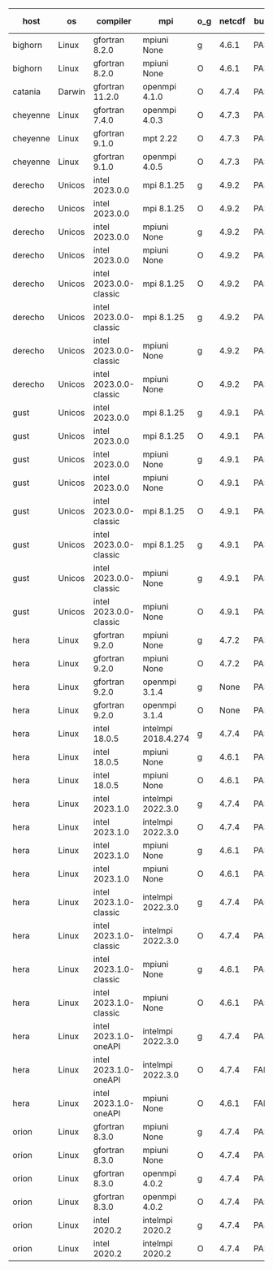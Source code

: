 

| host     | os       | compiler                              | mpi                      | o_g        | netcdf        | build       | u_pass          | u_fail          | s_pass            | s_fail            | e_pass             | e_fail             | nuopc_pass       | nuopc_fail       | artifacts link          |
|----------|----------|---------------------------------------|--------------------------|------------|---------------|-------------|-----------------|-----------------|-------------------|-------------------|--------------------|--------------------|------------------|------------------|-------------------------|
| bighorn | Linux | gfortran 8.2.0 | mpiuni None  | g | 4.6.1  | PASS | None | None | None | None | None | None | None | None | <a href="https://github.com/esmf-org/esmf-test-artifacts/tree/76ee7c8d173e67fdb62363ce021f2f035e547bb8/fix_nuopc-attributes/gfortran/8.2.0/g/mpiuni/None" target="_blank">76ee7c8</a> | 
| bighorn | Linux | gfortran 8.2.0 | mpiuni None  | O | 4.6.1  | PASS | 12392 | 0 | 8 | 0 | 44 | 0 | None | None | <a href="https://github.com/esmf-org/esmf-test-artifacts/tree/0e539d651c7a0321ce4c84aeb92055c9a096f3e3/fix_nuopc-attributes/gfortran/8.2.0/O/mpiuni/None" target="_blank">0e539d6</a> | 
| catania | Darwin | gfortran 11.2.0 | openmpi 4.1.0  | O | 4.7.4  | PASS | None | None | None | None | None | None | None | None | <a href="https://github.com/esmf-org/esmf-test-artifacts/tree/fd36179efa5797852e770656b600b046b70f4972/fix_nuopc-attributes/gfortran/11.2.0/O/openmpi/4.1.0" target="_blank">fd36179</a> | 
| cheyenne | Linux | gfortran 7.4.0 | openmpi 4.0.3  | O | 4.7.3  | PASS | None | None | None | None | None | None | None | None | <a href="https://github.com/esmf-org/esmf-test-artifacts/tree/9516ff1e38ddaa39622062d16b9b01c8d1297d26/fix_nuopc-attributes/gfortran/7.4.0/O/openmpi/4.0.3" target="_blank">9516ff1</a> | 
| cheyenne | Linux | gfortran 9.1.0 | mpt 2.22  | O | 4.7.3  | PASS | None | None | None | None | None | None | None | None | <a href="https://github.com/esmf-org/esmf-test-artifacts/tree/73905bf68b0a0a8f8651f6a8a53a21407d775ad5/fix_nuopc-attributes/gfortran/9.1.0/O/mpt/2.22" target="_blank">73905bf</a> | 
| cheyenne | Linux | gfortran 9.1.0 | openmpi 4.0.5  | O | 4.7.3  | PASS | None | None | None | None | None | None | None | None | <a href="https://github.com/esmf-org/esmf-test-artifacts/tree/26f8adc62da34b79e6b983555d08cb2eeabb5278/fix_nuopc-attributes/gfortran/9.1.0/O/openmpi/4.0.5" target="_blank">26f8adc</a> | 
| derecho | Unicos | intel 2023.0.0 | mpi 8.1.25  | g | 4.9.2  | PASS | None | None | None | None | None | None | None | None | <a href="https://github.com/esmf-org/esmf-test-artifacts/tree/e18e2206ce6bb5bb1b31941141988e698de0d2b3/fix_nuopc-attributes/intel/2023.0.0/g/mpi/8.1.25" target="_blank">e18e220</a> | 
| derecho | Unicos | intel 2023.0.0 | mpi 8.1.25  | O | 4.9.2  | PASS | None | None | None | None | None | None | None | None | <a href="https://github.com/esmf-org/esmf-test-artifacts/tree/70bfab1d1345b588a003cb5dd8a6ad7408701697/fix_nuopc-attributes/intel/2023.0.0/O/mpi/8.1.25" target="_blank">70bfab1</a> | 
| derecho | Unicos | intel 2023.0.0 | mpiuni None  | g | 4.9.2  | PASS | None | None | None | None | None | None | None | None | <a href="https://github.com/esmf-org/esmf-test-artifacts/tree/1e92c553a064c108e1eb1a53aeeaad9cedeabe70/fix_nuopc-attributes/intel/2023.0.0/g/mpiuni/None" target="_blank">1e92c55</a> | 
| derecho | Unicos | intel 2023.0.0 | mpiuni None  | O | 4.9.2  | PASS | None | None | None | None | None | None | None | None | <a href="https://github.com/esmf-org/esmf-test-artifacts/tree/a4d8791b147d8557b0381c1e61fbe65682819902/fix_nuopc-attributes/intel/2023.0.0/O/mpiuni/None" target="_blank">a4d8791</a> | 
| derecho | Unicos | intel 2023.0.0-classic | mpi 8.1.25  | O | 4.9.2  | PASS | None | None | None | None | None | None | None | None | <a href="https://github.com/esmf-org/esmf-test-artifacts/tree/478c01ce3473ed5db54f456f8ade49ce57517176/fix_nuopc-attributes/intel/2023.0.0-classic/O/mpi/8.1.25" target="_blank">478c01c</a> | 
| derecho | Unicos | intel 2023.0.0-classic | mpi 8.1.25  | g | 4.9.2  | PASS | None | None | None | None | None | None | None | None | <a href="https://github.com/esmf-org/esmf-test-artifacts/tree/5bbc0713e753bf5e72e3390fe9f22f2d0edaa7ec/fix_nuopc-attributes/intel/2023.0.0-classic/g/mpi/8.1.25" target="_blank">5bbc071</a> | 
| derecho | Unicos | intel 2023.0.0-classic | mpiuni None  | g | 4.9.2  | PASS | None | None | None | None | None | None | None | None | <a href="https://github.com/esmf-org/esmf-test-artifacts/tree/a60f091a826dd5aafbe7b90f1ce3ae310245b9de/fix_nuopc-attributes/intel/2023.0.0-classic/g/mpiuni/None" target="_blank">a60f091</a> | 
| derecho | Unicos | intel 2023.0.0-classic | mpiuni None  | O | 4.9.2  | PASS | None | None | None | None | None | None | None | None | <a href="https://github.com/esmf-org/esmf-test-artifacts/tree/18eacb9480a979d2631f8e2d85b95aea1caf33d7/fix_nuopc-attributes/intel/2023.0.0-classic/O/mpiuni/None" target="_blank">18eacb9</a> | 
| gust | Unicos | intel 2023.0.0 | mpi 8.1.25  | g | 4.9.1  | PASS | None | None | None | None | None | None | None | None | <a href="https://github.com/esmf-org/esmf-test-artifacts/tree/0c6a2f086c0b53903fd3d63d5afbfb2c5c49468a/fix_nuopc-attributes/intel/2023.0.0/g/mpi/8.1.25" target="_blank">0c6a2f0</a> | 
| gust | Unicos | intel 2023.0.0 | mpi 8.1.25  | O | 4.9.1  | PASS | None | None | None | None | None | None | None | None | <a href="https://github.com/esmf-org/esmf-test-artifacts/tree/ec9139d774fde1715456b6d99b69967a2b1842d5/fix_nuopc-attributes/intel/2023.0.0/O/mpi/8.1.25" target="_blank">ec9139d</a> | 
| gust | Unicos | intel 2023.0.0 | mpiuni None  | g | 4.9.1  | PASS | None | None | None | None | None | None | None | None | <a href="https://github.com/esmf-org/esmf-test-artifacts/tree/c77a6e69dad692ab141686eb071682f14b74320e/fix_nuopc-attributes/intel/2023.0.0/g/mpiuni/None" target="_blank">c77a6e6</a> | 
| gust | Unicos | intel 2023.0.0 | mpiuni None  | O | 4.9.1  | PASS | None | None | None | None | None | None | None | None | <a href="https://github.com/esmf-org/esmf-test-artifacts/tree/93fc61d3cb2404e54305d91fd0d3f18b476f3e13/fix_nuopc-attributes/intel/2023.0.0/O/mpiuni/None" target="_blank">93fc61d</a> | 
| gust | Unicos | intel 2023.0.0-classic | mpi 8.1.25  | O | 4.9.1  | PASS | None | None | None | None | None | None | None | None | <a href="https://github.com/esmf-org/esmf-test-artifacts/tree/91c000fc46b34e32bbf8badf8822f31a467da258/fix_nuopc-attributes/intel/2023.0.0-classic/O/mpi/8.1.25" target="_blank">91c000f</a> | 
| gust | Unicos | intel 2023.0.0-classic | mpi 8.1.25  | g | 4.9.1  | PASS | None | None | None | None | None | None | None | None | <a href="https://github.com/esmf-org/esmf-test-artifacts/tree/e9c8dc4f595d635d8d68d66d971c3565954f21e1/fix_nuopc-attributes/intel/2023.0.0-classic/g/mpi/8.1.25" target="_blank">e9c8dc4</a> | 
| gust | Unicos | intel 2023.0.0-classic | mpiuni None  | g | 4.9.1  | PASS | None | None | None | None | None | None | None | None | <a href="https://github.com/esmf-org/esmf-test-artifacts/tree/bc1d9fa971fb8be6d8cae19e7e7838269032cb1b/fix_nuopc-attributes/intel/2023.0.0-classic/g/mpiuni/None" target="_blank">bc1d9fa</a> | 
| gust | Unicos | intel 2023.0.0-classic | mpiuni None  | O | 4.9.1  | PASS | None | None | None | None | None | None | None | None | <a href="https://github.com/esmf-org/esmf-test-artifacts/tree/f96323588e51bfa3a26a8d9e9b4bc49142d7a94f/fix_nuopc-attributes/intel/2023.0.0-classic/O/mpiuni/None" target="_blank">f963235</a> | 
| hera | Linux | gfortran 9.2.0 | mpiuni None  | g | 4.7.2  | PASS | None | None | None | None | None | None | None | None | <a href="https://github.com/esmf-org/esmf-test-artifacts/tree/64f3e673bed7721c27ae8ff5ceba063894dcdd54/fix_nuopc-attributes/gfortran/9.2.0/g/mpiuni/None" target="_blank">64f3e67</a> | 
| hera | Linux | gfortran 9.2.0 | mpiuni None  | O | 4.7.2  | PASS | 12392 | 0 | 8 | 0 | 44 | 0 | None | None | <a href="https://github.com/esmf-org/esmf-test-artifacts/tree/088b26fbe3edb69eed91b68686cc723ce2420f02/fix_nuopc-attributes/gfortran/9.2.0/O/mpiuni/None" target="_blank">088b26f</a> | 
| hera | Linux | gfortran 9.2.0 | openmpi 3.1.4  | g | None  | PASS | None | None | None | None | None | None | None | None | <a href="https://github.com/esmf-org/esmf-test-artifacts/tree/3b5fb16bf1d7bcc69109730477cbfc5e10356a53/fix_nuopc-attributes/gfortran/9.2.0/g/openmpi/3.1.4" target="_blank">3b5fb16</a> | 
| hera | Linux | gfortran 9.2.0 | openmpi 3.1.4  | O | None  | PASS | None | None | None | None | None | None | None | None | <a href="https://github.com/esmf-org/esmf-test-artifacts/tree/6e13075eb9335b3e00c340584bf20fa193d3af5a/fix_nuopc-attributes/gfortran/9.2.0/O/openmpi/3.1.4" target="_blank">6e13075</a> | 
| hera | Linux | intel 18.0.5 | intelmpi 2018.4.274  | g | 4.7.4  | PASS | None | None | None | None | None | None | None | None | <a href="https://github.com/esmf-org/esmf-test-artifacts/tree/b536f0d5c20e27edecbd4c44190646555a0a756b/fix_nuopc-attributes/intel/18.0.5/g/intelmpi/2018.4.274" target="_blank">b536f0d</a> | 
| hera | Linux | intel 18.0.5 | mpiuni None  | g | 4.6.1  | PASS | None | None | None | None | None | None | None | None | <a href="https://github.com/esmf-org/esmf-test-artifacts/tree/87f129001a8a6a6ea128e64429494c9c45399cdc/fix_nuopc-attributes/intel/18.0.5/g/mpiuni/None" target="_blank">87f1290</a> | 
| hera | Linux | intel 18.0.5 | mpiuni None  | O | 4.6.1  | PASS | None | None | None | None | None | None | None | None | <a href="https://github.com/esmf-org/esmf-test-artifacts/tree/1ca1ec42db88f622b7bfa65699d7ea9cdcc061ab/fix_nuopc-attributes/intel/18.0.5/O/mpiuni/None" target="_blank">1ca1ec4</a> | 
| hera | Linux | intel 2023.1.0 | intelmpi 2022.3.0  | g | 4.7.4  | PASS | None | None | None | None | None | None | None | None | <a href="https://github.com/esmf-org/esmf-test-artifacts/tree/4d2dc0495ee0ae0f257c76daee2e0947b2e1445d/fix_nuopc-attributes/intel/2023.1.0/g/intelmpi/2022.3.0" target="_blank">4d2dc04</a> | 
| hera | Linux | intel 2023.1.0 | intelmpi 2022.3.0  | O | 4.7.4  | PASS | None | None | None | None | None | None | None | None | <a href="https://github.com/esmf-org/esmf-test-artifacts/tree/0f475c7bebdef89f1acd676e98707aceba950f85/fix_nuopc-attributes/intel/2023.1.0/O/intelmpi/2022.3.0" target="_blank">0f475c7</a> | 
| hera | Linux | intel 2023.1.0 | mpiuni None  | g | 4.6.1  | PASS | None | None | None | None | None | None | None | None | <a href="https://github.com/esmf-org/esmf-test-artifacts/tree/a93378027412e8da93281037d7e441802c0e93fb/fix_nuopc-attributes/intel/2023.1.0/g/mpiuni/None" target="_blank">a933780</a> | 
| hera | Linux | intel 2023.1.0 | mpiuni None  | O | 4.6.1  | PASS | None | None | None | None | None | None | None | None | <a href="https://github.com/esmf-org/esmf-test-artifacts/tree/0cbbc0d886b976bb6c040dbd97d0c4f626071062/fix_nuopc-attributes/intel/2023.1.0/O/mpiuni/None" target="_blank">0cbbc0d</a> | 
| hera | Linux | intel 2023.1.0-classic | intelmpi 2022.3.0  | g | 4.7.4  | PASS | None | None | None | None | None | None | None | None | <a href="https://github.com/esmf-org/esmf-test-artifacts/tree/79b884ef196f694d2be66cf69af611d77d9e6429/fix_nuopc-attributes/intel/2023.1.0-classic/g/intelmpi/2022.3.0" target="_blank">79b884e</a> | 
| hera | Linux | intel 2023.1.0-classic | intelmpi 2022.3.0  | O | 4.7.4  | PASS | None | None | None | None | None | None | None | None | <a href="https://github.com/esmf-org/esmf-test-artifacts/tree/5844a931f2ef9f90407c1e47465f697b64df9114/fix_nuopc-attributes/intel/2023.1.0-classic/O/intelmpi/2022.3.0" target="_blank">5844a93</a> | 
| hera | Linux | intel 2023.1.0-classic | mpiuni None  | g | 4.6.1  | PASS | None | None | None | None | None | None | None | None | <a href="https://github.com/esmf-org/esmf-test-artifacts/tree/f90d781db40522fa3247140d800b141303f54d80/fix_nuopc-attributes/intel/2023.1.0-classic/g/mpiuni/None" target="_blank">f90d781</a> | 
| hera | Linux | intel 2023.1.0-classic | mpiuni None  | O | 4.6.1  | PASS | None | None | None | None | None | None | None | None | <a href="https://github.com/esmf-org/esmf-test-artifacts/tree/1fb16b59d08e2ccba62a4f4960f20481424cd650/fix_nuopc-attributes/intel/2023.1.0-classic/O/mpiuni/None" target="_blank">1fb16b5</a> | 
| hera | Linux | intel 2023.1.0-oneAPI | intelmpi 2022.3.0  | g | 4.7.4  | PASS | None | None | None | None | None | None | None | None | <a href="https://github.com/esmf-org/esmf-test-artifacts/tree/dffabe86edba76f8bb5eb2d6e1de4dfd6385a0df/fix_nuopc-attributes/intel/2023.1.0-oneAPI/g/intelmpi/2022.3.0" target="_blank">dffabe8</a> | 
| hera | Linux | intel 2023.1.0-oneAPI | intelmpi 2022.3.0  | O | 4.7.4  | FAIL | None | None | None | None | None | None | None | None | <a href="https://github.com/esmf-org/esmf-test-artifacts/tree/7357322aafd16c5233d0d36598dfc3da159b144c/fix_nuopc-attributes/intel/2023.1.0-oneAPI/O/intelmpi/2022.3.0" target="_blank">7357322</a> | 
| hera | Linux | intel 2023.1.0-oneAPI | mpiuni None  | O | 4.6.1  | FAIL | None | None | None | None | None | None | None | None | <a href="https://github.com/esmf-org/esmf-test-artifacts/tree/dfff2a7472295a227b6ecece8f3f76aa9e3d7e66/fix_nuopc-attributes/intel/2023.1.0-oneAPI/O/mpiuni/None" target="_blank">dfff2a7</a> | 
| orion | Linux | gfortran 8.3.0 | mpiuni None  | g | 4.7.4  | PASS | None | None | None | None | None | None | None | None | <a href="https://github.com/esmf-org/esmf-test-artifacts/tree/4254f0bb95fe69e6bcd5e8f8ff6988379cc4a70e/fix_nuopc-attributes/gfortran/8.3.0/g/mpiuni/None" target="_blank">4254f0b</a> | 
| orion | Linux | gfortran 8.3.0 | mpiuni None  | O | 4.7.4  | PASS | 12392 | 0 | 8 | 0 | 44 | 0 | None | None | <a href="https://github.com/esmf-org/esmf-test-artifacts/tree/c22ad36fd448215745af2f08f25594019808128c/fix_nuopc-attributes/gfortran/8.3.0/O/mpiuni/None" target="_blank">c22ad36</a> | 
| orion | Linux | gfortran 8.3.0 | openmpi 4.0.2  | g | 4.7.4  | PASS | None | None | None | None | None | None | None | None | <a href="https://github.com/esmf-org/esmf-test-artifacts/tree/69daad885a4514d909746dd14283cca18dafc7e7/fix_nuopc-attributes/gfortran/8.3.0/g/openmpi/4.0.2" target="_blank">69daad8</a> | 
| orion | Linux | gfortran 8.3.0 | openmpi 4.0.2  | O | 4.7.4  | PASS | None | None | None | None | None | None | None | None | <a href="https://github.com/esmf-org/esmf-test-artifacts/tree/5d9c6e27a0d73c241fdf7cc780fa2975da0f18e4/fix_nuopc-attributes/gfortran/8.3.0/O/openmpi/4.0.2" target="_blank">5d9c6e2</a> | 
| orion | Linux | intel 2020.2 | intelmpi 2020.2  | g | 4.7.4  | PASS | None | None | None | None | None | None | None | None | <a href="https://github.com/esmf-org/esmf-test-artifacts/tree/d2d35d905f6b98cb0aa2c996b88e616a3bbeba9c/fix_nuopc-attributes/intel/2020.2/g/intelmpi/2020.2" target="_blank">d2d35d9</a> | 
| orion | Linux | intel 2020.2 | intelmpi 2020.2  | O | 4.7.4  | PASS | None | None | None | None | None | None | None | None | <a href="https://github.com/esmf-org/esmf-test-artifacts/tree/bcdd54b861ad636cf64b976193b73735487e024c/fix_nuopc-attributes/intel/2020.2/O/intelmpi/2020.2" target="_blank">bcdd54b</a> | 
